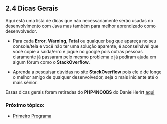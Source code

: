 ## 2.4 Dicas Gerais

Aqui está uma lista de dicas que não necessariamente serão usadas no desenvolvimento com Java mas também para melhor aprendizado como desenvolvedor.

- Para cada **Error**, **Warning**, **Fatal** ou qualquer bug que apareça no seu console/tela e você não ter uma solução aparente, é aconselhável que você copie a saída/erro e jogue no google pois outras pessoas claramente já passaram pelo mesmo problema e já pediram ajuda em algum fórum como o **StackOverflow**.

- Aprenda a pesquisar dúvidas no site **StackOverflow** pois ele é de longe o melhor amigo de qualquer desenvolvedor, seja o mais iniciante até o mais sênior.

Essas dicas gerais foram retiradas do **PHP4NOOBS** do DanielHe4rt <a href="https://github.com/DanielHe4rt/php4noobs/blob/master/2-Ambiente/4-Dicas-gerais.md">aqui</a>

### Próximo tópico:

- [Primeiro Programa](../3%20-%20Básico/01-Primeiro-Programa.md)

